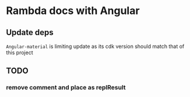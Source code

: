 # Rambda docs with Angular

## Update deps

`Angular-material` is limiting update as its cdk version should match that of this project

## TODO

### remove comment and place as replResult